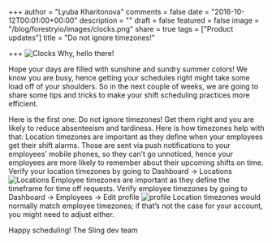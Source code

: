 +++
author = "Lyuba Kharitonova"
comments = false
date = "2016-10-12T00:01:00+00:00"
description = ""
draft = false
featured = false
image = "/blog/forestryio/images/clocks.png"
share = true
tags = ["Product updates"]
title = "Do not ignore timezones!"

+++
![Clocks](/blog/forestryio/images/clocks.png)
Why, hello there!
 
Hope your days are filled with sunshine and sundry summer colors!
We know you are busy, hence getting your schedules right might take some load off of your shoulders. So in the next couple of weeks, we are going to share some tips and tricks to make your shift scheduling practices more efficient.

Here is the first one: Do not ignore timezones!
Get them right and you are likely to reduce absenteeism and tardiness. Here is how timezones help with that:
Location timezones are important as they define when your employees get their shift alarms. Those are sent via push notifications to your employees’ mobile phones, so they can’t go unnoticed, hence your employees are more likely to remember about their upcoming shifts on time.
Verify your location timezones by going to Dashboard -> Locations
![Locations](/blog/forestryio/images/location.png)
Employee timezones are important as they define the timeframe for time off requests.
Verify employee timezones by going to Dashboard -> Employees -> Edit profile
![profile](/blog/forestryio/images/profile.png)
Location timezones would normally match employee timezones; if that’s not the case for your account, you might need to adjust either.
 
Happy scheduling!
The Sling dev team